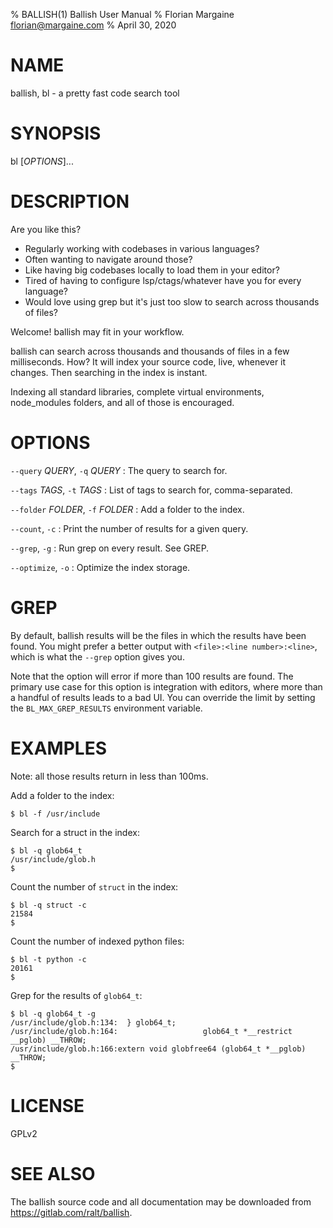 % BALLISH(1) Ballish User Manual
% Florian Margaine <florian@margaine.com>
% April 30, 2020

# NAME

ballish, bl - a pretty fast code search tool

# SYNOPSIS

bl [*OPTIONS*]...

# DESCRIPTION

Are you like this?

- Regularly working with codebases in various languages?
- Often wanting to navigate around those?
- Like having big codebases locally to load them in your editor?
- Tired of having to configure lsp/ctags/whatever have you for every
  language?
- Would love using grep but it's just too slow to search across
  thousands of files?

Welcome! ballish may fit in your workflow.

ballish can search across thousands and thousands of files in a few
milliseconds. How? It will index your source code, live, whenever it
changes. Then searching in the index is instant.

Indexing all standard libraries, complete virtual environments,
node_modules folders, and all of those is encouraged.

# OPTIONS

`--query` *QUERY*, `-q` *QUERY*
:   The query to search for.

`--tags` *TAGS*, `-t` *TAGS*
:   List of tags to search for, comma-separated.

`--folder` *FOLDER*, `-f` *FOLDER*
:   Add a folder to the index.

`--count`, `-c`
:   Print the number of results for a given query.

`--grep`, `-g`
:   Run grep on every result. See GREP.

`--optimize`, `-o`
:   Optimize the index storage.

# GREP

By default, ballish results will be the files in which the results
have been found. You might prefer a better output with `<file>:<line
number>:<line>`, which is what the `--grep` option gives you.

Note that the option will error if more than 100 results are
found. The primary use case for this option is integration with
editors, where more than a handful of results leads to a bad UI. You
can override the limit by setting the `BL_MAX_GREP_RESULTS`
environment variable.

# EXAMPLES

Note: all those results return in less than 100ms.

Add a folder to the index:

```
$ bl -f /usr/include
```

Search for a struct in the index:

```
$ bl -q glob64_t
/usr/include/glob.h
$
```

Count the number of `struct` in the index:

```
$ bl -q struct -c
21584
$
```

Count the number of indexed python files:

```
$ bl -t python -c
20161
$
```

Grep for the results of `glob64_t`:

```
$ bl -q glob64_t -g
/usr/include/glob.h:134:  } glob64_t;
/usr/include/glob.h:164:                   glob64_t *__restrict __pglob) __THROW;
/usr/include/glob.h:166:extern void globfree64 (glob64_t *__pglob) __THROW;
$
```

# LICENSE

GPLv2

# SEE ALSO

The ballish source code and all documentation may be downloaded from
<https://gitlab.com/ralt/ballish>.
